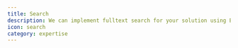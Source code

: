 ```yaml
---
title: Search
description: We can implement fulltext search for your solution using Elastic Search. You thought it was easy hun ? Well no, it's not just install are roll... There's some trickiness out there and we can help. 
icon: search
category: expertise
---
```

